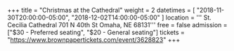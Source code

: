 +++
title = "Christmas at the Cathedral"
weight = 2
datetimes = [ "2018-11-30T20:00:00-05:00", "2018-12-02T14:00:00-05:00" ]
location = '''
St. Cecilia Cathedral
701 N 40th St
Omaha, NE 68131'''
free = false
admission = ["$30 - Preferred seating", "$20 - General seating"]
tickets = "https://www.brownpapertickets.com/event/3628823"
+++
